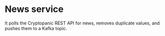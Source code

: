 # News service

It polls the Cryptopanic REST API for news, removes duplicate values, and pushes them
to a Kafka topic.
